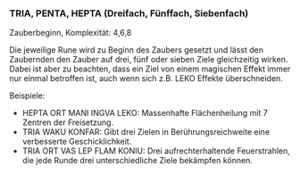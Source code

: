 ### TRIA, PENTA, HEPTA (Dreifach, Fünffach, Siebenfach)

Zauberbeginn, Komplexität: 4,6,8

Die jeweilige Rune wird zu Beginn des Zaubers gesetzt und lässt den Zaubernden den Zauber auf drei, fünf oder sieben
Ziele gleichzeitig wirken. Dabei ist aber zu beachten, dass ein Ziel von einem magischen Effekt immer nur einmal
betroffen ist, auch wenn sich z.B. LEKO Effekte überschneiden.

Beispiele:

* HEPTA ORT MANI INGVA LEKO: Massenhafte Flächenheilung mit 7 Zentren der Freisetzung.
* TRIA WAKU KONFAR: Gibt drei Zielen in Berührungsreichweite eine verbesserte Geschicklichkeit.
* TRIA ORT VAS LEP FLAM KONIU: Drei aufrechterhaltende Feuerstrahlen, die jede Runde drei unterschiedliche Ziele
bekämpfen können.
